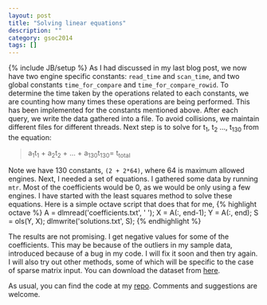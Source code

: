 ```yaml
---
layout: post
title: "Solving linear equations"
description: ""
category: gsoc2014 
tags: []
---
```

{% include JB/setup %}
As I had discussed in my last blog post, we now have two engine specific constants: `read_time` and `scan_time`, and two global constants `time_for_compare` and `time_for_compare_rowid`.
To determine the time taken by the operations related to each constants, we are counting how many times these operations are being performed. This has been implemented for the constants mentioned above.
After each query, we write the data gathered into a file. To avoid collisions, we maintain different files for different threads.
Next step is to solve for t<sub>1</sub>, t<sub>2</sub> ..., t<sub>130</sub> from the equation:
> a<sub>1</sub>t<sub>1</sub> + a<sub>2</sub>t<sub>2</sub> + ... + a<sub>130</sub>t<sub>130</sub>= t<sub>total</sub>

Note we have 130 constants, `(2 + 2*64)`, where 64 is maximum allowed engines. Next, I needed a set of equations. I gathered some data by running `mtr`. Most of the coefficients would be 0, as we would be only using a few engines.
I have started with the least squares method to solve these equations. Here is a simple octave script that does that for me,
{% highlight octave %}
A = dlmread('coefficients.txt', ' ');
X = A(:, end-1);
Y = A(:, end);
S = ols(Y, X);
dlmwrite('solutions.txt', S);
{% endhighlight %}

The results are not promising. I get negative values for some of the coefficients. This may be because of the outliers in my sample data, introduced because of a bug in my code. I will fix it soon and then try again. I will also try out other methods, some of which will be specific to the case of sparse matrix input. You can download the dataset from [here](https://drive.google.com/file/d/0B7NiQb4EbbUVNVJFZ2xkRVR3Ylk/edit?usp=sharing).

As usual, you can find the code at my [repo](https://github.com/igniting/server/tree/selfTuningOptimizer). Comments and suggestions are welcome.

